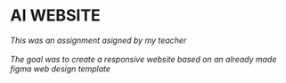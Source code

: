 # AI WEBSITE

*This was an assignment asigned by my teacher*<br>
*<br> The goal was to create a responsive website based on an already made figma web design template*
